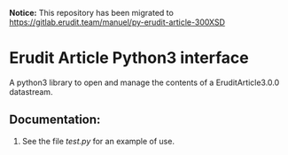 **Notice:** This repository has been migrated to https://gitlab.erudit.team/manuel/py-erudit-article-300XSD 

# Erudit Article Python3 interface

A python3 library to open and manage the contents of a EruditArticle3.0.0
datastream. 

## Documentation:
1. See the file *test.py* for an example of use.
